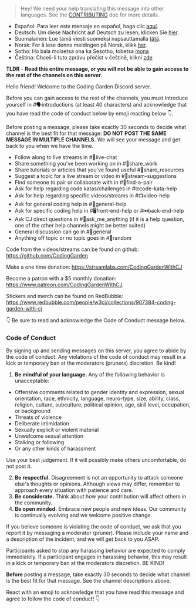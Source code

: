 >Hey! We need your help translating this message into other languages. See the [CONTRIBUTING](./CONTRIBUTING.md) doc for more details.

* Español: Para leer este mensaje en español, haga clic [aquí](./README_SPANISH.md).
* Deutsch: Um diese Nachricht auf Deutsch zu lesen, klicken Sie [hier](./README_GERMAN.md).
* Suomalainen: Lue tämä viesti suomeksi napsauttamalla [tätä](./README_FINNISH.md).
* Norsk: For å lese denne meldingen på Norsk, klikk [her](./README_NORWEGIAN.md).
* Sotho: Ho bala molaetsa ona ka Sesotho, tobetsa [mona](./README_SESOTHO.md)
* Čeština: Chceš-li tuto zprávu přečíst v češtině, klikni [zde](./README_CZECH.md)

**TLDR** - **Read this entire message, or you will not be able to gain access to the rest of the channels on this server.**

Hello friend! Welcome to the Coding Garden Discord server.

Before you can gain access to the rest of the channels, you must Introduce yourself in #🗣introductions (at least 40 characters) and acknowledge that you have read the code of conduct below by emoji reacting below :point_down:.

Before posting a message, please take exactly 30 seconds to decide what channel is the best fit for that message:
**DO NOT POST THE SAME MESSAGE IN MULTIPLE CHANNELS.** We will see your message and get back to you when we have the time.

* Follow along to live streams in #🔴live-chat 
* Share something you've been working on in #🎨share_work 
* Share tutorials or articles that you've found useful #📖share_resources 
* Suggest a topic for a live stream or video in #💭stream-suggestions 
* Find someone to pair or collaborate with in #👫find-a-pair 
* Ask for help regarding code katas/challenges in #🤓code-kata-help 
* Ask for help regarding specific videos/streams in #📺video-help 
* Ask for general coding help in #🌈general-help 
* Ask for specific coding help in #🖥front-end-help or #⏮back-end-help 
* Ask CJ direct questions in #🤔ask_me_anything (if it is a help question, one of the other help channels might be better suited)
* General discussion can go in #💬general  
* Anything off topic or no topic goes in #🎲random 

Code from the videos/streams can be found on github: <https://github.com/CodingGarden>

Make a one time donation: <https://streamlabs.com/CodingGardenWithCJ>

Become a patron with a $5 monthly donation: <https://www.patreon.com/CodingGardenWithCJ>

Stickers and merch can be found on RedBubble: <https://www.redbubble.com/people/w3cj/collections/907384-coding-garden-with-cj>

:point_down:  Be sure to read and acknowledge the Code of Conduct message below.

### **Code of Conduct**

By signing up and sending messages on this server, you agree to abide by the code of conduct. Any violations of the code of conduct may result in a kick or temporary ban at the moderators (pruners) discretion. Be kind!

1. **Be mindful of your language.** Any of the following behavior is unacceptable: 
  * Offensive comments related to gender identity and expression, sexual orientation, race, ethnicity, language, neuro-type, size, ability, class, religion, culture, subculture, political opinion, age, skill level, occupation, or background
  * Threats of violence
  * Deliberate intimidation
  * Sexually explicit or violent material
  * Unwelcome sexual attention
  * Stalking or following
  * Or any other kinds of harassment

  Use your best judgement. If it will possibly make others uncomfortable, do not post it.

2. **Be respectful.** Disagreement is not an opportunity to attack someone else's thoughts or opinions. Although views may differ, remember to approach every situation with patience and care. 
3. **Be considerate.** Think about how your contribution will affect others in the community. 
4. **Be open minded.** Embrace new people and new ideas. Our community is continually evolving and we welcome positive change.

If you believe someone is violating the code of conduct, we ask that you report it by messaging a moderator (pruner). Please include your name and a description of the incident, and we will get back to you ASAP.

Participants asked to stop any harassing behavior are expected to comply immediately. If a participant engages in harassing behavior, this may result in a kick or temporary ban at the moderators discretion. BE KIND!

**Before** posting a message, take exactly 30 seconds to decide what channel is the best fit for that message. See the channel descriptions above.

React with an emoji to acknowledge that you have read this message and agree to follow the code of conduct! :point_down:
